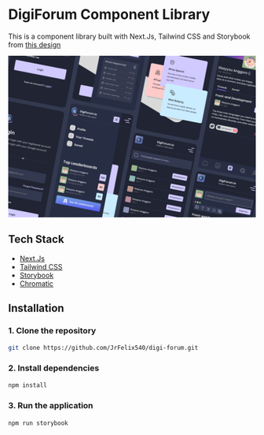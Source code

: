 # DigiForum Component Library

This is a component library built with Next.Js, Tailwind CSS and Storybook from [this design](https://www.figma.com/community/file/1227912702034646627/digiforum-apps)

![Digiforum](./public/digiforum.png)

## Tech Stack

- [Next.Js](https://nextjs.org/)
- [Tailwind CSS](https://tailwindcss.com/)
- [Storybook](https://storybook.js.org/)
- [Chromatic](https://www.chromatic.com/)

## Installation

### 1. Clone the repository

```bash
git clone https://github.com/JrFelix540/digi-forum.git
```

### 2. Install dependencies

```bash
npm install
```

### 3. Run the application

```bash
npm run storybook
```
